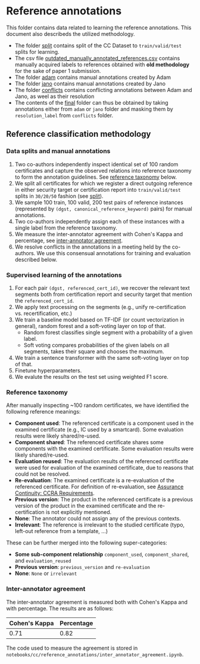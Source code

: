 # Reference annotations

This folder contains data related to learning the reference annotations. This document also describeds the utilized methodology.

- The folder [split](split) contains split of the CC Dataset to `train/valid/test` splits for learning.
- The csv file [outdated_manually_annotated_references.csv](./outdated_manually_annotated_references.csv) contains manually acquired labels to references obtained with **old methodology** for the sake of paper 1 submission.
- The folder [adam](adam/) contains manual annotations created by Adam
- The folder [jano](jano/) contains manual annotations created by Jano
- The folder [conflicts](conflicts/) contains conflicting annotations between Adam and Jano, as weel as their resolution
- The contents of the [final](final/) folder can thus be obtained by taking annotations either from `adam` or `jano` folder and masking them by `resolution_label` from `conflicts` folder.

## Reference classification methodology

### Data splits and manual annotations

1. Two co-authors independently inspect identical set of 100 random certificates and capture the observed relations into reference taxonomy to form the annotation guidelines. See [reference taxonomy](#reference-taxonomy) below.
2. We split all certificates for which we register a direct outgoing reference in either security target or certification report into `train/valid/test` splits in `30/20/50` fashion (see [split](split/)).
3. We sample 100 train, 100 valid, 200 test pairs of reference instances (represented by `(dgst, canonical_reference_keyword)` pairs) for manual annotations.
4. Two co-authors independently assign each of these instances with a single label from the reference taxonomy.
5. We measure the inter-annotator agreement with Cohen's Kappa and percentage, see [inter-annotator agreement](#inter-annotator-agreement).
6. We resolve conflicts in the annotations in a meeting held by the co-authors. We use this consensual annotations for training and evaluation described below.

### Supervised learning of the annotations

1. For each pair `(dgst, referenced_cert_id)`, we recover the relevant text segments both from certification report and security target that mention the `referenced_cert_id`.
2. We apply text processing on the segments (e.g., unify re-certification vs. recertification, etc.)
3. We train a baseline model based on TF-IDF (or count vectorization in general), random forest and a soft-voting layer on top of that.
    - Random forest classifies single segment with a probability of a given label.
    - Soft voting compares probabilities of the given labels on all segments, takes their square and chooses the maximum.
4. We train a sentence transformer with the same soft-voting layer on top of that.
5. Finetune hyperparameters.
6. We evalute the results on the test set using weighted F1 score.

### Reference taxonomy

After manually inspecting ~100 random certificates, we have identified the following reference meanings:

- **Component used**: The referenced certificate is a component used in the examined certificate (e.g., IC used by a smartcard). Some evaluation results were likely shared/re-used.
- **Component shared**: The referenced certificate shares some components with the examined certificate. Some evaluation results were likely shared/re-used.
- **Evaluation reused**: The evaluation results of the referenced certificate were used for evaluation of the examined certificate, due to reasons that could not be resolved.
- **Re-evaluation**: The examined certificate is a re-evaluation of the referenced certificate. For definition of re-evaluation, see [Assurance Continuity: CCRA Requirements](https://www.commoncriteriaportal.org/files/operatingprocedures/CCDB-011-v2.2-2021-Sep-30-Final-Assurance_Continuity.pdf).
- **Previous version**: The product in the referenced certificate is a previous version of the product in the examined certificate and the re-certification is not explicitly mentioned.
- **None**: The annotator could not assign any of the previous contexts.
- **Irrelevant**: The reference is irrelevant to the studied certificate (typo, left-out reference from a template, ...)

These can be further merged into the following super-categories:

- **Some sub-component relationship** `component_used`, `component_shared`, and `evaluation_reused`
- **Previous version**: `previous_version` and `re-evaluation`
- **None**: `None` or `irrelevant`

###  Inter-annotator agreement

The inter-annotator agreement is measured both with Cohen's Kappa and with percentage. The results are as follows:

| Cohen's Kappa | Percentage |
| ------------- | ---------- |
| 0.71          | 0.82       |

The code used to measure the agreement is stored in `notebooks/cc/reference_annotations/inter_annotator_agreement.ipynb`.

